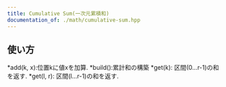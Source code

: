 ```yaml
---
title: Cumulative Sum(一次元累積和)
documentation_of: ./math/cumulative-sum.hpp
---
```


## 使い方

*add(k, x):位置kに値xを加算.
*build():累計和の構築
*get(k): 区間(0...r-1)の和を返す.
*get(l, r): 区間(l...r-1)の和を返す.